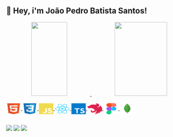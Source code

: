 ##  👋 Hey, i'm João Pedro Batista Santos!
<div align="center">
  <a href="https://github.com/pepermao">
  <img height="200px" width="44%" src="https://github-readme-stats.vercel.app/api?username=pepermao&show_icons=true&theme=radical&include_all_commits=true&count_private=true"/>
  <img height="200px" width="53%" src="https://github-readme-stats.vercel.app/api/top-langs/?username=pepermao&layout=compact&langs_count=7&theme=radical"/>
</div>
<div style="display: inline_block"><br>
  <img align="center" alt="Pepe-HTML" height="30" width="40" src="https://raw.githubusercontent.com/devicons/devicon/master/icons/html5/html5-original.svg">
  <img align="center" alt="Pepe-CSS" height="30" width="40" src="https://raw.githubusercontent.com/devicons/devicon/master/icons/css3/css3-original.svg">
  <img align="center" alt="Pepe-Js" height="30" width="40" src="https://raw.githubusercontent.com/devicons/devicon/master/icons/javascript/javascript-plain.svg">
  <img align="center" alt="Pepe-React" height="30" width="40" src="https://raw.githubusercontent.com/devicons/devicon/master/icons/react/react-original.svg">
  <img align="center" alt="Pepe-Ts" height="30" width="40" src="https://raw.githubusercontent.com/devicons/devicon/master/icons/typescript/typescript-plain.svg">
  <img align="center" alt="Pepe-NestJS" height="30" width="40" src="https://raw.githubusercontent.com/devicons/devicon/master/icons/nestjs/nestjs-plain.svg">
  <img align="center" alt="Pepe-Figma" height="30" width="40" src="https://raw.githubusercontent.com/devicons/devicon/master/icons/figma/figma-original.svg">
  <img align="center" alt="Pepe-MongoDB" height="30" width="40" src="https://raw.githubusercontent.com/devicons/devicon/master/icons/mongodb/mongodb-original.svg">
</div>

  ##
 
<div> 
  <a href="https://instagram.com/j.pedrobs" target="_blank"><img src="https://img.shields.io/badge/-Instagram-%23E4405F?style=for-the-badge&logo=instagram&logoColor=white" target="_blank"></a>
  <a href = "mailto:jopebatista@gmail.com"><img src="https://img.shields.io/badge/-Gmail-%23333?style=for-the-badge&logo=gmail&logoColor=white" target="_blank"></a>
  <a href="https://www.linkedin.com/in/jo%C3%A3o-pedro-batista-santos-5426371a9" target="_blank"><img src="https://img.shields.io/badge/-LinkedIn-%230077B5?style=for-the-badge&logo=linkedin&logoColor=white" target="_blank"></a>  
</div>
